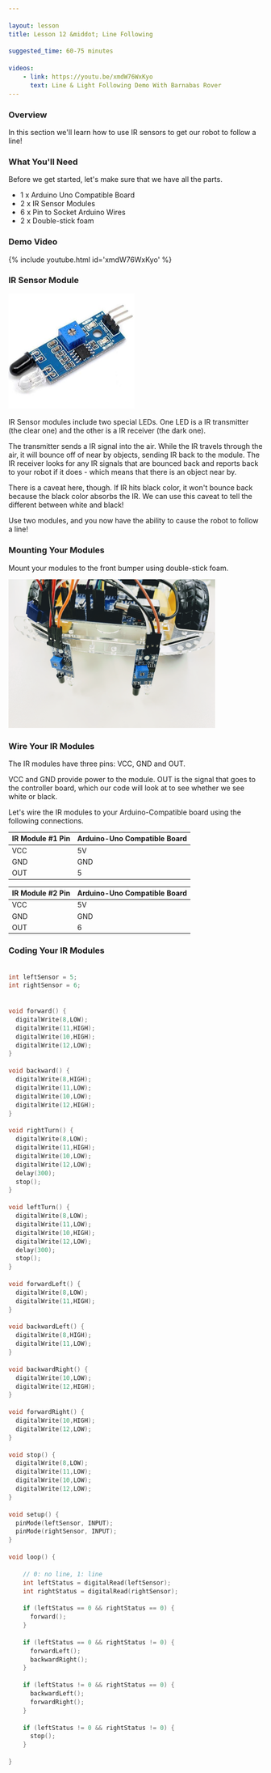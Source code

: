 ```yaml
---

layout: lesson
title: Lesson 12 &middot; Line Following

suggested_time: 60-75 minutes  

videos:
    - link: https://youtu.be/xmdW76WxKyo
      text: Line & Light Following Demo With Barnabas Rover
---
```




### Overview

In this section we'll learn how to use IR sensors to get our robot to follow a line!

### What You'll Need

Before we get started, let's make sure that we have all the parts.

- 1 x Arduino Uno Compatible Board
- 2 x IR Sensor Modules
- 6 x Pin to Socket Arduino Wires
- 2 x Double-stick foam

### Demo Video

{% include youtube.html id='xmdW76WxKyo' %}

### IR Sensor Module 

<img src="ir module.jpg" alt="fig-3_4" style="zoom:50%;" class="image center" />

IR Sensor modules include two special LEDs.  One LED is a IR transmitter (the clear one) and the other is a IR receiver (the dark one).  

The transmitter sends a IR signal into the air.  While the IR travels through the air, it will bounce off of near by objects, sending IR back to the module.  The IR receiver looks for any IR signals that are bounced back and reports back to your robot if it does - which means that there is an object near by.  

There is a caveat here, though.  If IR hits black color, it won't bounce back because the black color absorbs the IR.  We can use this caveat to tell the different between white and black!  

Use two modules, and you now have the ability to cause the robot to follow a line!

### Mounting Your Modules 

Mount your modules to the front bumper using double-stick foam.

<img src="rover (3).png" alt="fig-3_4" style="zoom:40%;" class="image center" />

### Wire Your IR Modules

The IR modules have three pins: VCC, GND and OUT.  

VCC and GND provide power to the module.  OUT is the signal that goes to the controller board, which our code will look at to see whether we see white or black.

Let's wire the IR modules to your Arduino-Compatible board using the following connections.

| IR Module #1 Pin | Arduino-Uno Compatible Board |
| ---------------- | ---------------------------- |
| VCC              | 5V                           |
| GND              | GND                          |
| OUT              | 5                            |

| IR Module #2 Pin | Arduino-Uno Compatible Board |
| ---------------- | ---------------------------- |
| VCC              | 5V                           |
| GND              | GND                          |
| OUT              | 6                            |

### Coding Your IR Modules

```c

int leftSensor = 5;
int rightSensor = 6;


void forward() {
  digitalWrite(8,LOW);
  digitalWrite(11,HIGH);
  digitalWrite(10,HIGH);
  digitalWrite(12,LOW);
}

void backward() {
  digitalWrite(8,HIGH);
  digitalWrite(11,LOW);
  digitalWrite(10,LOW);
  digitalWrite(12,HIGH);
}

void rightTurn() {
  digitalWrite(8,LOW);
  digitalWrite(11,HIGH);
  digitalWrite(10,LOW);
  digitalWrite(12,LOW);
  delay(300);
  stop();
}

void leftTurn() {
  digitalWrite(8,LOW);
  digitalWrite(11,LOW);
  digitalWrite(10,HIGH);
  digitalWrite(12,LOW);
  delay(300);
  stop();
}

void forwardLeft() {
  digitalWrite(8,LOW);
  digitalWrite(11,HIGH);
}

void backwardLeft() {
  digitalWrite(8,HIGH);
  digitalWrite(11,LOW);
}

void backwardRight() {
  digitalWrite(10,LOW);
  digitalWrite(12,HIGH);
}

void forwardRight() {
  digitalWrite(10,HIGH);
  digitalWrite(12,LOW);
}

void stop() {
  digitalWrite(8,LOW);
  digitalWrite(11,LOW);
  digitalWrite(10,LOW);
  digitalWrite(12,LOW);
}

void setup() {
  pinMode(leftSensor, INPUT);
  pinMode(rightSensor, INPUT);
}

void loop() {

    // 0: no line, 1: line
    int leftStatus = digitalRead(leftSensor); 
    int rightStatus = digitalRead(rightSensor);

    if (leftStatus == 0 && rightStatus == 0) {
      forward();
    }

    if (leftStatus == 0 && rightStatus != 0) {
      forwardLeft();
      backwardRight();
    }

    if (leftStatus != 0 && rightStatus == 0) {
      backwardLeft();
      forwardRight();
    }

    if (leftStatus != 0 && rightStatus != 0) {
      stop();
    }

}
```


